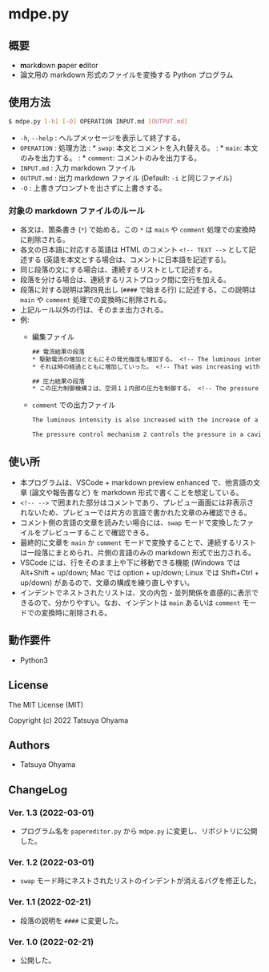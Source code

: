 # mdpe.py

## 概要
* **m**ark**d**own **p**aper **e**ditor
* 論文用の markdown 形式のファイルを変換する Python プログラム


## 使用方法
```sh
$ mdpe.py [-h] [-O] OPERATION INPUT.md [OUTPUT.md]
```

* `-h`, `--help`
	: ヘルプメッセージを表示して終了する。
* `OPERATION`
	: 処理方法
	: * `swap`: 本文とコメントを入れ替える。
	: * `main`: 本文のみを出力する。
	: * `comment`: コメントのみを出力する。
* `INPUT.md`
	: 入力 markdown ファイル
* `OUTPUT.md`
	: 出力 markdown ファイル (Default: `-i` と同じファイル)
* `-O`
	: 上書きプロンプトを出さずに上書きする。

### 対象の markdown ファイルのルール
* 各文は、箇条書き (`*`) で始める。この `*` は `main` や `comment` 処理での変換時に削除される。
* 各文の日本語に対応する英語は HTML のコメント `<!-- TEXT -->` として記述する (英語を本文とする場合は、コメントに日本語を記述する)。
* 同じ段落の文にする場合は、連続するリストとして記述する。
* 段落を分ける場合は、連続するリストブロック間に空行を加える。
* 段落に対する説明は第四見出し (`####` で始まる行) に記述する。この説明は `main` や `comment` 処理での変換時に削除される。
* 上記ルール以外の行は、そのまま出力される。
* 例:
	* 編集ファイル

		```txt
		## 電流結果の段落
		* 駆動電流の増加とともにその発光強度も増加する。 <!-- The luminous intensity is also increased with the increase of a driving current. -->
		* それは時の経過とともに増加していった。 <!-- That was increasing with the passage of time. -->

		## 圧力結果の段落
		* この圧力制御機構２は、空洞１１内部の圧力を制御する。 <!-- The pressure control mechanism 2 controls the pressure in a cavity 11. -->
		```

	* `comment` での出力ファイル

		```txt
		The luminous intensity is also increased with the increase of a driving current. That was increasing with the passage of time.

		The pressure control mechanism 2 controls the pressure in a cavity 11.
		```

## 使い所
* 本プログラムは、VSCode + markdown preview enhanced で、他言語の文章 (論文や報告書など) を markdown 形式で書くことを想定している。
* `<!-- -->` で囲まれた部分はコメントであり、プレビュー画面には非表示されないため、プレビューでは片方の言語で書かれた文章のみ確認できる。
* コメント側の言語の文章を読みたい場合には、`swap` モードで変換したファイルをプレビューすることで確認できる。
* 最終的に文章を `main` か `comment` モードで変換することで、連続するリストは一段落にまとめられ、片側の言語のみの markdown 形式で出力される。
* VSCode には、行をそのまま上や下に移動できる機能 (Windows では Alt+Shift + up/down; Mac では option + up/down; Linux では Shift+Ctrl + up/down) があるので、文章の構成を練り直しやすい。
* インデントでネストされたリストは、文の内包・並列関係を直感的に表示できるので、分かりやすい。なお、インデントは `main` あるいは `comment` モードでの変換時に削除される。


## 動作要件
* Python3


## License
The MIT License (MIT)

Copyright (c) 2022 Tatsuya Ohyama


## Authors
* Tatsuya Ohyama


## ChangeLog
### Ver. 1.3 (2022-03-01)
* プログラム名を `papereditor.py` から `mdpe.py` に変更し、リポジトリに公開した。

### Ver. 1.2 (2022-03-01)
* `swap` モード時にネストされたリストのインデントが消えるバグを修正した。

### Ver. 1.1 (2022-02-21)
* 段落の説明を `####` に変更した。

### Ver. 1.0 (2022-02-21)
* 公開した。
